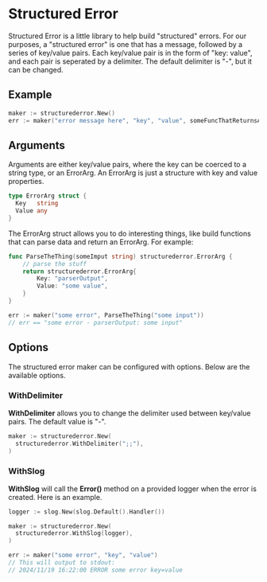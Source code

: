 # Structured Error

Structured Error is a little library to help build "structured" errors. For our purposes, a "structured error" is one that has a message, followed by a series of key/value pairs. Each key/value pair is in the form of "key: value", and each pair is seperated by a delimiter. The default delimiter is "-", but it can be changed.

## Example

```go
maker := structurederror.New()
err := maker("error message here", "key", "value", someFuncThatReturnsAnErrorArg())
```

## Arguments

Arguments are either key/value pairs, where the key can be coerced to a string type, or an ErrorArg. An ErrorArg is just a structure with key and value properties.

```go
type ErrorArg struct {
  Key   string
  Value any
}
```

The ErrorArg struct allows you to do interesting things, like build functions that can parse data and return an ErrorArg. For example:

```go
func ParseTheThing(someImput string) structurederror.ErrorArg {
    // parse the stuff
    return structurederror.ErrorArg{
        Key: "parserOutput",
        Value: "some value",
    }
}

err := maker("some error", ParseTheThing("some input"))
// err == "some error - parserOutput: some input"
```

## Options

The structured error maker can be configured with options. Below are the available options.

### WithDelimiter

**WithDelimiter** allows you to change the delimiter used between key/value pairs. The default value is "-".

```go
maker := structurederror.New(
  structurederror.WithDelimiter(";;"),
)
```

### WithSlog

**WithSlog** will call the **Error()** method on a provided logger when the error is created. Here is an example.

```go
logger := slog.New(slog.Default().Handler())

maker := structurederror.New(
  structurederror.WithSlog(logger),
)

err := maker("some error", "key", "value")
// This will output to stdout:
// 2024/11/19 16:22:00 ERROR some error key=value
```
